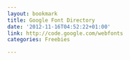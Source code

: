 ```yaml
---
layout: bookmark
title: Google Font Directory
date: '2012-11-16T04:52:22+01:00'
link: http://code.google.com/webfonts
categories: Freebies

---
```

